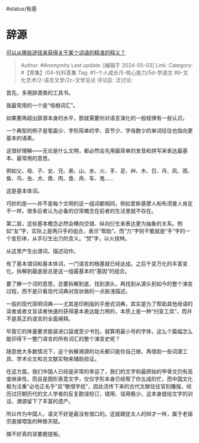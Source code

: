 #status/有感

# 辞源

[可以从哪些途径来获得关于某个词语的精准的释义？](https://www.zhihu.com/question/653987198/answer/3486237008)

> Author: #Anonymity
> Last update: [编辑于 2024-05-03]
> Link:
> Category: #【答集】/04-社科答集
> Tag: #1-个人成长/5-核心能力/5d-学语文 #6-文化艺术/2-语言文学/2c-文学总论
> 评论区:
> 泛讨论:

首先，多用辞源类的工具书。

我最常用的一个是“培根词汇”。

如果要再超出辞源本身的水平，那就需要你对语言演化的一般规律有一些认识。

一个典型的例子是笔画少、字形简单的字、音节少、字母数少的单词往往也指向更基本的语素。

这很好理解——无论是什么文明，都必然会先用最简单的发音和拼写来表达最基本、最常用的意思。

例如父、母、子、女、兄、弟、山、水、火、手、足、艸、木、日、月、风、雨、鱼、鸟、虫、犬、兽、肉、食、舟、车、鬼……

这是基本体词。

巧妙的是——并不是每个文明的这一组词都相同，例如爱斯基摩人和布须曼人肯定不一样，很多后者认为必备的日常概念在前者的生活里就不存在。

第二层，这些基本概念必然会横向交错、纵向衍生来表达更为抽象的关系。例如“友”字，实际上是两只手的组合，表示“帮助”。而“力”字则干脆就是“手”字的一个变形体，从手衍生出力的含义。“焚”字，以火烧林。

从这里产生出谓词，描述动作。

有了基本谓词和基本体词，一门语言的根基就已经达成。之后千变万化的丰富变化，拆解到最底层总是这一组最基本的“基因”的组合。

要了解一个词的意思，总要拆解到底、找到源头，再找到从源头到如今的整个演变过程，而不是只看现代词典对现状做的一点肤浅描述。

一般的现代简明词典——尤其是印刷版的手册式词典，其实是为了帮助其他母语的读者或者文盲读者快速的获得基本表达能力用的，本质上是一种“扫盲工具”，而并不是真正的语言的全面阐释。

毕竟它的体量要求能装进口袋或至少书包，就算用最小号的字体，这么个篇幅怎么能印得下一整门语言的所有词汇的整个演变史呢？

随意绝大多数情况下，这个拆解溯源的功夫都只能你自己做，再借助一些词源工具、学术论文和古文献实物来辅助验证。

在这方面，我们中国人已经是非常的幸运了，我们的文字和最原始的甲骨文仍有高度继承性，而且是图形表意文字，仅仅字形本身已经帮了你五成的忙，而中国文化极为注重“必也正名乎”且“敬惜字纸”，因此流传下来的古代文献往往官刻雕版，经历过历朝历代的文人学者的反复勘误校订，错用、误用极少。这本身就给文字的训诂、溯源留下了丰富的遗产。

所以作为中国人，语文不好是最没有借口的。这就跟犹太人的辩才一样，属于老祖宗直接喂饭的种族天赋。

搞不好真的该要跪搓板。
